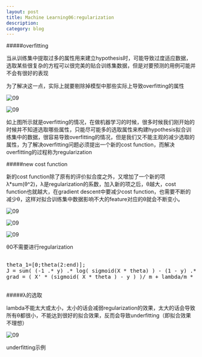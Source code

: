```yaml
---
layout: post
title: Machine Learning06:regularization
description: 
category: blog
---
```


#####overfitting

当从训练集中提取过多的属性用来建立hypothesis时，可能导致过度适应数据，选取某些很复杂的方程可以很完美的贴合训练集数据，但是对要预测的用例可能并不会有很好的表现

为了解决这一点，实际上就要剔除掉模型中那些实际上导致overfitting的属性

![09](http://picturereq.herokuapp.com/images/coursera/ml_overfitting_source.png)

![09](http://picturereq.herokuapp.com/images/coursera/ml_overfitting.png)

如上图所示就是overfitting的情况，在做机器学习的时候，很多时候我们刚开始的时候并不知道选取哪些属性，只能尽可能多的选取属性来构建hypothesis拟合训练集中的数据，很容易导致overfitting的情况，但是我们又不能主观的减少选取的属性，为了解决overfitting问题必须提出一个新的cost function，而解决overfitting的过程称为regularization

#####new cost function

新的cost function除了原有的评价拟合度之外，又增加了一个新的项λ*sum(θ^2)，λ是regularization的系数，加入新的项之后，θ越大，cost function也就越大，在gradient descent中要减少cost function，也需要不断的减少θ，这样对拟合训练集中数据影响不大的feature对应的θ就会不断变小。

![09](http://picturereq.herokuapp.com/images/coursera/ml_reg_costfunction.png)

![09](http://picturereq.herokuapp.com/images/coursera/ml_reg_grad.png)

![09](http://picturereq.herokuapp.com/images/coursera/ml_reg_grad_θ0.png)

θ0不需要进行regularization

<pre>

theta_1=[0;theta(2:end)];
J = sum( (-1 .* y) .* log( sigmoid(X * theta) ) - (1 - y) .* log ( 1-sigmoid( X*theta) )  )/m + lambda/(2*m) * theta_1' * theta_1;
grad = ( X' * (sigmoid( X * theta ) - y ) )/ m + lambda/m * theta_1;

</pre>

#####λ的选取

lambda不能太大或太小，太小的话会减弱regularization的效果，太大的话会导致所有θ都很小，不能达到很好的拟合效果，反而会导致underfitting（即拟合效果不理想）

![09](http://picturereq.herokuapp.com/images/coursera/ml_overfitting_underfitting.png)

underfitting示例